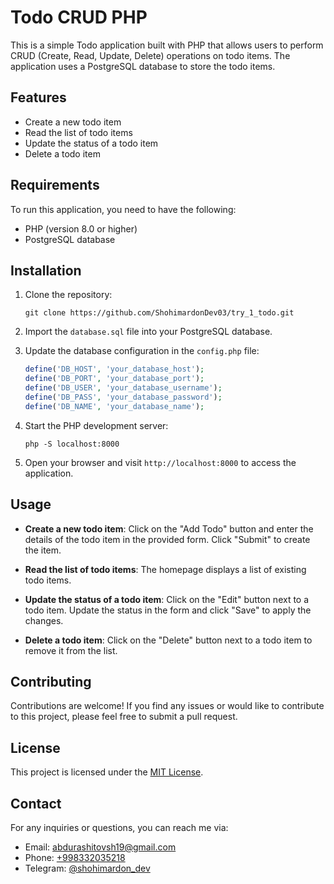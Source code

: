 # Todo CRUD PHP

This is a simple Todo application built with PHP that allows users to perform CRUD (Create, Read, Update, Delete) operations on todo items. The application uses a PostgreSQL database to store the todo items.

## Features

- Create a new todo item
- Read the list of todo items
- Update the status of a todo item
- Delete a todo item

## Requirements

To run this application, you need to have the following:

- PHP (version 8.0 or higher)
- PostgreSQL database

## Installation

1. Clone the repository:

   ```shell
   git clone https://github.com/ShohimardonDev03/try_1_todo.git
   ```

2. Import the `database.sql` file into your PostgreSQL database.

3. Update the database configuration in the `config.php` file:

   ```php
   define('DB_HOST', 'your_database_host');
   define('DB_PORT', 'your_database_port');
   define('DB_USER', 'your_database_username');
   define('DB_PASS', 'your_database_password');
   define('DB_NAME', 'your_database_name');
   ```

4. Start the PHP development server:

   ```shell
   php -S localhost:8000
   ```

5. Open your browser and visit `http://localhost:8000` to access the application.

## Usage

- **Create a new todo item**: Click on the "Add Todo" button and enter the details of the todo item in the provided form. Click "Submit" to create the item.

- **Read the list of todo items**: The homepage displays a list of existing todo items.

- **Update the status of a todo item**: Click on the "Edit" button next to a todo item. Update the status in the form and click "Save" to apply the changes.

- **Delete a todo item**: Click on the "Delete" button next to a todo item to remove it from the list.

## Contributing

Contributions are welcome! If you find any issues or would like to contribute to this project, please feel free to submit a pull request.

## License

This project is licensed under the [MIT License](LICENSE).

## Contact

For any inquiries or questions, you can reach me via:

- Email: abdurashitovsh19@gmail.com
- Phone: [+998332035218](tel:+998332035218)
- Telegram: [@shohimardon_dev](https://t.me/shohimardon_dev)
